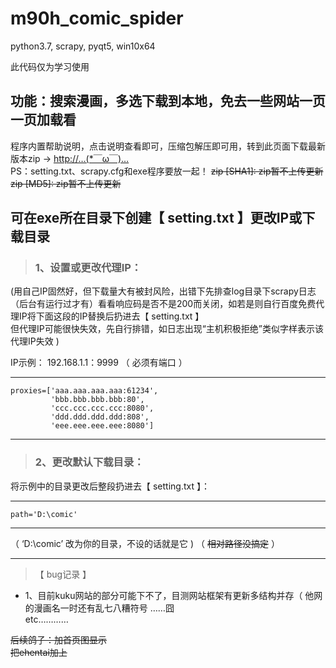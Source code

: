 # m90h_comic_spider
 python3.7, scrapy, pyqt5, win10x64
 
此代码仅为学习使用

功能：搜索漫画，多选下载到本地，免去一些网站一页一页加载看<br>
--------------------------------------------------
程序内置帮助说明，点击说明查看即可，压缩包解压即可用，转到此页面下载最新版本zip →  [http://…(*￣ω￣)…](https://github.com/jasoneri/ComicSpider/releases/latest)<br>
PS：setting.txt、scrapy.cfg和exe程序要放一起！
<s>
zip [SHA1]: zip暂不上传更新  <br>
zip [MD5]: zip暂不上传更新  <br></s>


可在exe所在目录下创建【 setting.txt 】更改IP或下载目录
-----------------------------------------------

>### 1、设置或更改代理IP：

(用自己IP固然好，但下载量大有被封风险，出错下先排查log目录下scrapy日志（后台有运行过才有）看看响应码是否不是200而关闭，如若是则自行百度免费代理IP将下面这段的IP替换后扔进去【 setting.txt 】 
<br>但代理IP可能很快失效，先自行排错，如日志出现“主机积极拒绝”类似字样表示该代理IP失效 )

IP示例： 192.168.1.1：9999 （ 必须有端口 ）

------------------------------------------
    proxies=['aaa.aaa.aaa.aaa:61234',
             'bbb.bbb.bbb.bbb:80',
             'ccc.ccc.ccc.ccc:8080',
             'ddd.ddd.ddd.ddd:808',
             'eee.eee.eee.eee:8080']
------------------------------------------


>### 2、更改默认下载目录：


将示例中的目录更改后整段扔进去【 setting.txt 】：

------------------------------------------
    path='D:\comic'
------------------------------------------

（ ‘D:\comic’ 改为你的目录，不设的话就是它 ) （ <s>相对路径没搞定</s> ）


------------------------------------------
>【 bug记录 】


+ 1、目前kuku网站的部分可能下不了，目测网站框架有更新多结构并存（ 他网的漫画名一时还有乱七八糟符号 ……囧 <br>etc…………

<s> 后续鸽子：加首页图显示<br>把ehentai加上</s>
